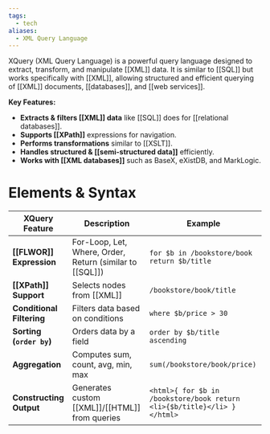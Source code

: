 ```yaml
---
tags:
  - tech
aliases:
  - XML Query Language
---
```

XQuery (XML Query Language) is a powerful query language designed to extract, transform, and manipulate [[XML]] data.
It is similar to [[SQL]] but works specifically with [[XML]], allowing structured and efficient querying of [[XML]] documents, [[databases]], and [[web services]].

**Key Features:**
- **Extracts & filters [[XML]] data** like [[SQL]] does for [[relational databases]].
- **Supports [[XPath]]** expressions for navigation.
- **Performs transformations** similar to [[XSLT]].
- **Handles structured & [[semi-structured data]]** efficiently.
- **Works with [[XML databases]]** such as BaseX, eXistDB, and MarkLogic.
# Elements & Syntax
| **XQuery Feature**        | **Description**                                      | **Example**                                                             |
| ------------------------- | ---------------------------------------------------- | ----------------------------------------------------------------------- |
| **[[FLWOR]] Expression**  | For-Loop, Let, Where, Order, Return (similar to [[SQL]]) | `for $b in /bookstore/book return $b/title`                             |
| **[[XPath]] Support**         | Selects nodes from [[XML]]                               | `/bookstore/book/title`                                                 |
| **Conditional Filtering** | Filters data based on conditions                     | `where $b/price > 30`                                                   |
| **Sorting (`order by`)**  | Orders data by a field                               | `order by $b/title ascending`                                           |
| **Aggregation**           | Computes sum, count, avg, min, max                   | `sum(/bookstore/book/price)`                                            |
| **Constructing Output**   | Generates custom [[XML]]/[[HTML]] from queries               | `<html>{ for $b in /bookstore/book return <li>{$b/title}</li> }</html>` |
